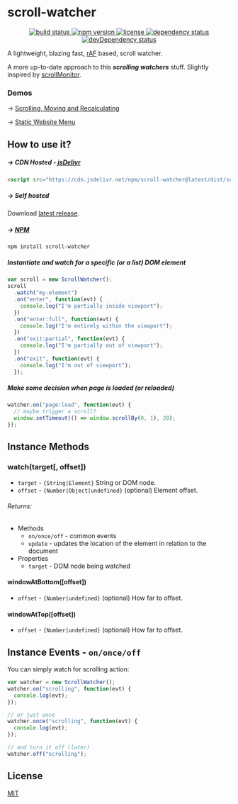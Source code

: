 # scroll-watcher

<p align="center">
  <a href="https://travis-ci.org/jonataswalker/scroll-watcher">
    <img src="https://travis-ci.org/jonataswalker/scroll-watcher.svg?branch=master" alt="build status">
  </a>
  <a href="https://www.npmjs.com/package/scroll-watcher">
    <img src="https://img.shields.io/npm/v/scroll-watcher.svg"
      alt="npm version">
  </a>
  <a href="https://github.com/jonataswalker/scroll-watcher/blob/master/LICENSE.md">
    <img src="https://img.shields.io/npm/l/scroll-watcher.svg"
      alt="license">
  </a>
  <a href="https://david-dm.org/jonataswalker/scroll-watcher">
    <img src="https://david-dm.org/jonataswalker/scroll-watcher/status.svg"
      alt="dependency status">
  </a>
  <a href="https://david-dm.org/jonataswalker/scroll-watcher">
    <img src="https://david-dm.org/jonataswalker/scroll-watcher/dev-status.svg" alt="devDependency status">
  </a>
</p>

A lightweight, blazing fast, [rAF](https://developer.mozilla.org/en-US/docs/Web/API/window/requestAnimationFrame) based, scroll watcher.

A more up-to-date approach to this **_scrolling watchers_** stuff. Slightly inspired by [scrollMonitor](https://github.com/stutrek/scrollMonitor).

### Demos

&#8594; [Scrolling, Moving and Recalculating](https://jonataswalker.github.io/scroll-watcher/examples/example.html)

&#8594; [Static Website Menu](https://jonataswalker.github.io/scroll-watcher/examples/example2.html)

## How to use it?

##### &#8594; CDN Hosted - [jsDelivr](http://www.jsdelivr.com/projects/scroll-watcher)

```HTML
<script src="https://cdn.jsdelivr.net/npm/scroll-watcher@latest/dist/scroll-watcher.min.js"></script>
```

##### &#8594; Self hosted

Download [latest release](https://github.com/jonataswalker/scroll-watcher/releases/latest).

##### &#8594; [NPM](https://www.npmjs.com/package/scroll-watcher)

```shell
npm install scroll-watcher
```

##### Instantiate and watch for a specific (or a list) DOM element

```javascript
var scroll = new ScrollWatcher();
scroll
  .watch("my-element")
  .on("enter", function(evt) {
    console.log("I'm partially inside viewport");
  })
  .on("enter:full", function(evt) {
    console.log("I'm entirely within the viewport");
  })
  .on("exit:partial", function(evt) {
    console.log("I'm partially out of viewport");
  })
  .on("exit", function(evt) {
    console.log("I'm out of viewport");
  });
```

##### Make some decision when page is loaded (or reloaded)

```javascript
watcher.on("page:load", function(evt) {
  // maybe trigger a scroll?
  window.setTimeout(() => window.scrollBy(0, 1), 20);
});
```

## Instance Methods

### watch(target[, offset])

- `target` - `{String|Element}` String or DOM node.
- `offset` - `{Number|Object|undefined}` (optional) Element offset.

###### Returns:

- Methods
  - `on/once/off` - common events
  - `update` - updates the location of the element in relation to the document
- Properties
  - `target` - DOM node being watched

#### windowAtBottom([offset])

- `offset` - `{Number|undefined}` (optional) How far to offset.

#### windowAtTop([offset])

- `offset` - `{Number|undefined}` (optional) How far to offset.

## Instance Events - `on/once/off`

You can simply watch for scrolling action:

```javascript
var watcher = new ScrollWatcher();
watcher.on("scrolling", function(evt) {
  console.log(evt);
});

// or just once
watcher.once("scrolling", function(evt) {
  console.log(evt);
});

// and turn it off (later)
watcher.off("scrolling");
```

## License

[MIT](https://github.com/jonataswalker/scroll-watcher/blob/master/LICENSE.md)
